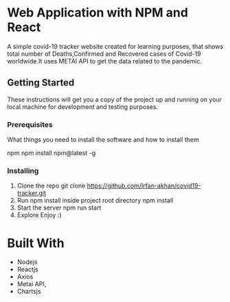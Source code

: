 #  Web Application with NPM and React

A simple covid-19 tracker website created for learning purposes, that shows total number of Deaths,Confirmed and Recovered cases of Covid-19 worldwide.It uses METAI API to get the data related to the pandemic.


## Getting Started
These instructions will get you a copy of the project up and running on your local machine for development and testing purposes.

### Prerequisites
What things you need to install the software and how to install them

npm
npm install npm@latest -g
### Installing
1. Clone the repo
git clone https://github.com/Irfan-akhan/covid19-tracker.git
2. Run npm install inside project root directory
npm install
3. Start the server
npm run start
4. Explore
Enjoy :)

# Built With
* Nodejs 
* Reactjs 
* Axios
* Metai API,
* Chartsjs
